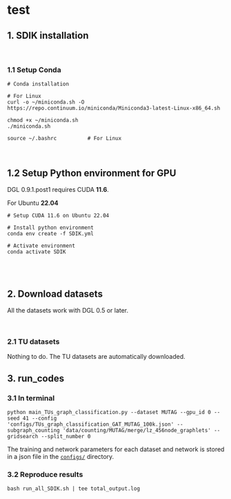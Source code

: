 # test
## 1. SDIK installation
<br>

### 1.1 Setup Conda

```
# Conda installation

# For Linux
curl -o ~/miniconda.sh -O https://repo.continuum.io/miniconda/Miniconda3-latest-Linux-x86_64.sh

chmod +x ~/miniconda.sh    
./miniconda.sh  

source ~/.bashrc          # For Linux
```
<br>

## 1.2 Setup Python environment for GPU

DGL 0.9.1.post1 requires CUDA **11.6**.

For Ubuntu **22.04**
```
# Setup CUDA 11.6 on Ubuntu 22.04

# Install python environment
conda env create -f SDIK.yml

# Activate environment
conda activate SDIK
```
<br><br>

## 2. Download datasets

All the datasets work with DGL 0.5 or later.

<br>

### 2.1 TU datasets

Nothing to do. The TU datasets are automatically downloaded.
<br>

## 3. run_codes

### 3.1 In terminal
```
python main_TUs_graph_classification.py --dataset MUTAG --gpu_id 0 --seed 41 --config 'configs/TUs_graph_classification_GAT_MUTAG_100k.json' --subgraph_counting 'data/counting/MUTAG/merge/lz_456node_graphlets' --gridsearch --split_number 0
```
The training and network parameters for each dataset and network is stored in a json file in the [`configs/`](./configs) directory.

### 3.2 Reproduce results
```
bash run_all_SDIK.sh | tee total_output.log
```
